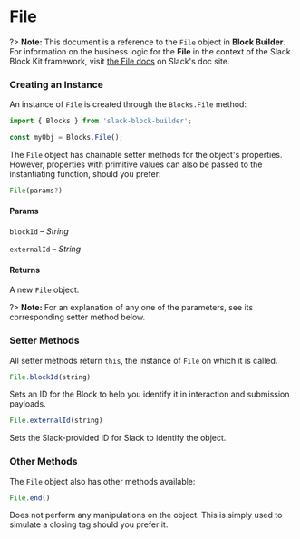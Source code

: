 # File

?> **Note:** This document is a reference to the `File` object in **Block Builder**. For information on the business logic for the **File** in the context of the Slack Block Kit framework, visit [the File docs](https:&#x2F;&#x2F;api.slack.com&#x2F;reference&#x2F;block-kit&#x2F;blocks#file) on Slack's doc site.

### Creating an Instance 

An instance of `File` is created through the `Blocks.File` method:

```javascript
import { Blocks } from 'slack-block-builder';

const myObj = Blocks.File();
```


The `File` object has chainable setter methods for the object's properties. However, properties with primitive values can also be passed to the instantiating function, should you prefer:

```javascript
File(params?)
```

#### Params

`blockId` – *String*

`externalId` – *String*

#### Returns

A new `File` object.

?> **Note:** For an explanation of any one of the parameters, see its corresponding setter method below.

### Setter Methods

All setter methods return `this`, the instance of `File` on which it is called.

```javascript
File.blockId(string)
```

Sets an ID for the Block to help you identify it in interaction and submission payloads.
```javascript
File.externalId(string)
```

Sets the Slack-provided ID for Slack to identify the object.


### Other Methods

The `File` object also has other methods available:

```javascript
File.end()
```

Does not perform any manipulations on the object. This is simply used to simulate a closing tag should you prefer it.

